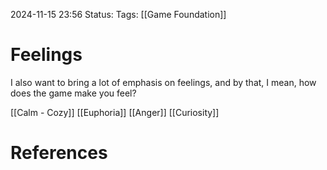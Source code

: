2024-11-15 23:56
Status: 
Tags: [[Game Foundation]]

# Feelings

I also want to bring a lot of emphasis on feelings, and by that, I mean, how does the game make you feel?

[[Calm - Cozy]]
[[Euphoria]]
[[Anger]]
[[Curiosity]]

# References

